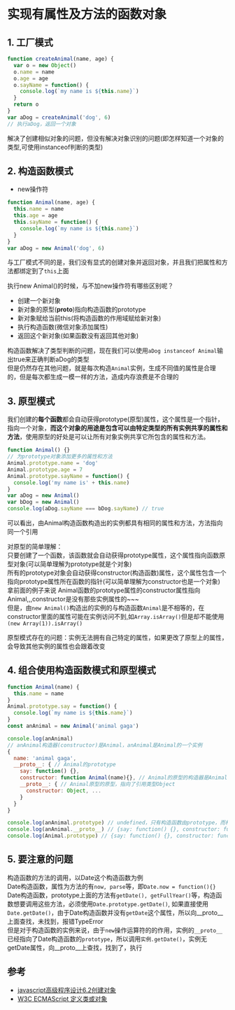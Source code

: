 # 实现有属性及方法的函数对象

## 1. 工厂模式

```js
function createAnimal(name, age) {
  var o = new Object()
  o.name = name
  o.age = age
  o.sayName = function() {
    console.log(`my name is ${this.name}`)
  }
  return o
}
var aDog = createAnimal('dog', 6)
// 执行aDog，返回一个对象
```
解决了创建相似对象的问题，但没有解决对象识别的问题(即怎样知道一个对象的类型,可使用instanceof判断的类型)

## 2. 构造函数模式

- new操作符  
```js
function Animal(name, age) {
  this.name = name
  this.age = age
  this.sayName = function() {
    console.log(`my name is ${this.name}`)
  }
}
var aDog = new Animal('dog', 6)
```
与工厂模式不同的是，我们没有显式的创建对象并返回对象，并且我们把属性和方法都绑定到了`this`上面

执行new Animal()的时候，与不加new操作符有哪些区别呢？  
- 创建一个新对象
- 新对象的原型(__proto__)指向构造函数的prototype
- 新对象赋给当前this(将构造函数的作用域赋给新对象)
- 执行构造函数(微信对象添加属性)
- 返回这个新对象(如果函数没有返回其他对象)

构造函数解决了类型判断的问题，现在我们可以使用`aDog instanceof Animal`输出true来正确判断aDog的类型  
但是仍然存在其他问题，就是每次构造`Animal`实例，生成不同值的属性是合理的，但是每次都生成一模一样的方法，造成内存浪费是不合理的


## 3. 原型模式

我们创建的**每个函数**都会自动获得prototype(原型)属性，这个属性是一个指针，指向一个对象，**而这个对象的用途是包含可以由特定类型的所有实例共享的属性和方法**，使用原型的好处是可以让所有对象实例共享它所包含的属性和方法。
```js
function Animal() {}
// 为prototype对象添加更多的属性和方法
Animal.prototype.name = 'dog'
Animal.prototype.age = 7
Animal.prototype.sayName = function() {
  console.log('my name is' + this.name)
}
var aDog = new Animal()
var bDog = new Animal()
console.log(aDog.sayName === bDog.sayName) // true
```
可以看出，由Animal构造函数构造出的实例都具有相同的属性和方法，方法指向同一个引用  

对原型的简单理解：  
只要创建了一个函数，该函数就会自动获得prototype属性，这个属性指向函数原型对象(可以简单理解为prototype就是个对象)  
所有的prototype对象会自动获得constructor(构造函数)属性，这个属性包含一个指向prototype属性所在函数的指针(可以简单理解为constructor也是一个对象)  
拿前面的例子来说 Animal函数的prototype属性的constructor属性指向Animal,,,constructor是没有那些实例属性的~~~  
但是，由`new Animal()`构造出的实例的与构造函数`Animal`是不相等的，在constructor里面的属性可能在实例访问不到,如`Array.isArray()`但是却不能使用`(new Array(1)).isArray()`

原型模式存在的问题：实例无法拥有自己特定的属性，如果更改了原型上的属性，会导致其他实例的属性也会跟着改变

## 4. 组合使用构造函数模式和原型模式
```js
function Animal(name) {
  this.name = name
}
Animal.prototype.say = function() {
  console.log(`my name is ${this.name}`)
}
const anAnimal = new Animal('animal gaga')
```
```js
console.log(anAnimal) 
// anAnimal构造器(constructor)是Animal，anAnimal是Animal的一个实例
{
  name: 'animal gaga', 
  __proto__: { // Animal的prototype
    say: function() {}, 
    constructor: function Animal(name){}, // Animal的原型的构造器是Animal
    __proto__: { // Animal原型的原型，指向了引用类型Object
      constructor: Object, ... 
    }
  }
}

console.log(anAnimal.prototype) // undefined，只有构造函数由prototype，而构造函数的实例只有由浏览器封装的如__proto__属性
console.log(anAnimal.__proto__) // {say: function() {}, constructor: function Animal(name){}, __proto__: {constructor: Object, ...} }
console.log(Animal.prototype) // {say: function() {}, constructor: function Animal(name){}, __proto__: {constructor: Object, ...} }
```

## 5. 要注意的问题

构造函数的方法的调用，以Date这个构造函数为例  
Date构造函数，属性为方法的有`now, parse`等，即`Date.now = function(){}`  
Date构造函数，prototype上面的方法有`getDate(), getFullYear()`等，构造函数想要调用这些方法，必须使用`Date.prototype.getDate()`, 如果直接使用`Date.getDate()`，由于Date构造函数并没有`getDate`这个属性，所以向__proto__上面查找，未找到，报错TypeError   
但是对于构造函数的实例来说，由于`new`操作运算符的的作用，实例的`__proto__`已经指向了Date构造函数的`prototype`，所以调用`实例.getDate()`，实例无getDate属性，向__proto__上查找，找到了，执行

## 参考

- [javascript高级程序设计6.2创建对象]()
- [W3C ECMAScript 定义类或对象](https://www.w3school.com.cn/js/pro_js_object_defining.asp)